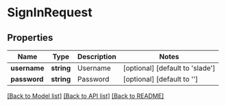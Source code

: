 # SignInRequest

## Properties
Name | Type | Description | Notes
------------ | ------------- | ------------- | -------------
**username** | **string** | Username | [optional] [default to 'slade']
**password** | **string** | Password | [optional] [default to '']

[[Back to Model list]](../README.md#documentation-for-models) [[Back to API list]](../README.md#documentation-for-api-endpoints) [[Back to README]](../README.md)


